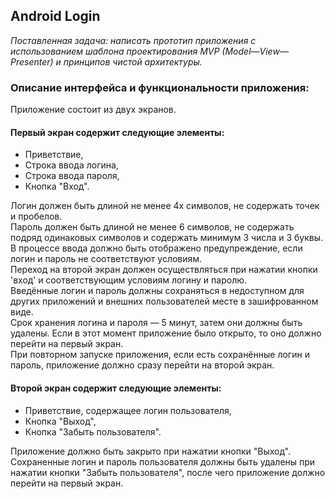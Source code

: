 ## Android Login

*Поставленная задача: написать прототип приложения с использованием шаблона проектирования MVP (Model—View—Presenter) и принципов чистой архитектуры.*

### Описание интерфейса и функциональности приложения:

Приложение состоит из двух экранов.

#### Первый экран содержит следующие элементы:

* Приветствие,
* Строка ввода логина,
* Строка ввода пароля,
* Кнопка "Вход".

Логин должен быть длиной не менее 4х символов, не содержать точек и пробелов.  
Пароль должен быть длиной не менее 6 символов, не содержать подряд одинаковых символов и содержать минимум 3 числа и 3 буквы.  
В процессе ввода должно быть отображено предупреждение, если логин и пароль не соответствуют условиям.  
Переход на второй экран должен осуществляться при нажатии кнопки 'вход' и соответствующим условиям логину и паролю.  
Введённые логин и пароль должны сохраняться в недоступном для других приложений и внешних пользователей месте в зашифрованном виде.  
Срок хранения логина и пароля — 5 минут, затем они должны быть удалены. Если в этот момент приложение было открыто, то оно должно перейти на первый экран.  
При повторном запуске приложения, если есть сохранённые логин и пароль, приложение должно сразу перейти на второй экран.

#### Второй экран содержит следующие элементы:

* Приветствие, содержащее логин пользователя,
* Кнопка "Выход",
* Кнопка "Забыть пользователя".

Приложение должно быть закрыто при нажатии кнопки "Выход".
Сохраненные логин и пароль пользователя должны быть удалены при нажатии кнопки "Забыть пользователя", после чего приложение должно перейти на первый экран.
